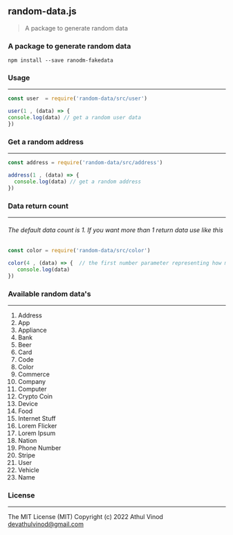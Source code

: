##  random-data.js

> A package to generate random data

 ### A package to generate random data

    npm install --save ranodm-fakedata
### Usage
------------

  ```javascript
const user  = require('random-data/src/user')

user(1 , (data) => {
  console.log(data) // get a random user data
})
```
### Get a random address
------------
```javascript
const address = require('random-data/src/address')

address(1 , (data) => {
  console.log(data) // get a random address
})
```
### Data return count
------------
###### The default data count is 1. If you want more than 1 return data use like this
```javascript
const color = require('random-data/src/color')

color(4 , (data) => {  // the first number parameter representing how much data should return
   console.log(data)
})

```
### Available random data's
------------

1. Address
1. App
1. Appliance
1. Bank
1. Beer
1. Card
1. Code
1. Color
1. Commerce
1. Company
1. Computer
1. Crypto Coin
1. Device
1. Food
1. Internet Stuff
1. Lorem Flicker
1. Lorem Ipsum
1. Nation
1. Phone Number
1. Stripe
1. User
1. Vehicle
1. Name

### License
------------

The MIT License (MIT) Copyright (c) 2022 Athul Vinod devathulvinod@gmail.com
